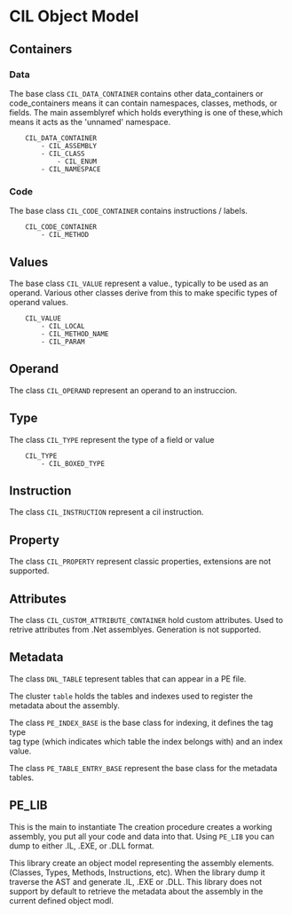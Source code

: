 

# CIL Object Model

## Containers

### Data
The base class `CIL_DATA_CONTAINER`  contains other data_containers or code_containers  means it can contain namespaces, classes, methods, or fields.
The main assemblyref which holds everything is one of these,which means it acts as the 'unnamed' namespace.

```
	CIL_DATA_CONTAINER
		- CIL_ASSEMBLY
		- CIL_CLASS
			- CIL_ENUM
		- CIL_NAMESPACE
```

### Code

The base class `CIL_CODE_CONTAINER` contains instructions / labels.


```
	CIL_CODE_CONTAINER
		- CIL_METHOD 
```


## Values
The base class `CIL_VALUE`  represent a value., typically to be used as an operand.
Various other classes derive from this to make specific types of operand values.


```
	CIL_VALUE
		- CIL_LOCAL
		- CIL_METHOD_NAME
		- CIL_PARAM
```

## Operand
The class `CIL_OPERAND` represent an operand to an instruccion.


## Type
The class `CIL_TYPE` represent the type of a field or value

```
	CIL_TYPE
		- CIL_BOXED_TYPE
```	

## Instruction
The class `CIL_INSTRUCTION` represent a cil instruction.



## Property
The class `CIL_PROPERTY` represent classic properties, extensions are not supported.

## Attributes
The class `CIL_CUSTOM_ATTRIBUTE_CONTAINER` hold custom attributes. Used to retrive
attributes from .Net assemblyes. Generation is not supported.

## Metadata

The class `DNL_TABLE` tepresent tables that can appear in a PE file.

The cluster `table` holds the tables and indexes used to register the metadata about the assembly.

The class `PE_INDEX_BASE` is the base class for indexing, it defines the tag type 	
tag type (which indicates which table the index belongs with) and an index value.

The class `PE_TABLE_ENTRY_BASE` represent the base class for the metadata tables.


## PE_LIB
This is the main to instantiate
The creation procedure creates a working assembly, you put all your code and data into that. 
Using `PE_LIB` you can dump to either .IL, .EXE, or .DLL format.

This library create an object model representing the assembly elements. (Classes, Types, Methods, Instructions, etc).
When the library dump it traverse the AST and generate .IL, .EXE or .DLL.
This library does not support by default to retrieve the metadata about the assembly in the current defined object modl.










